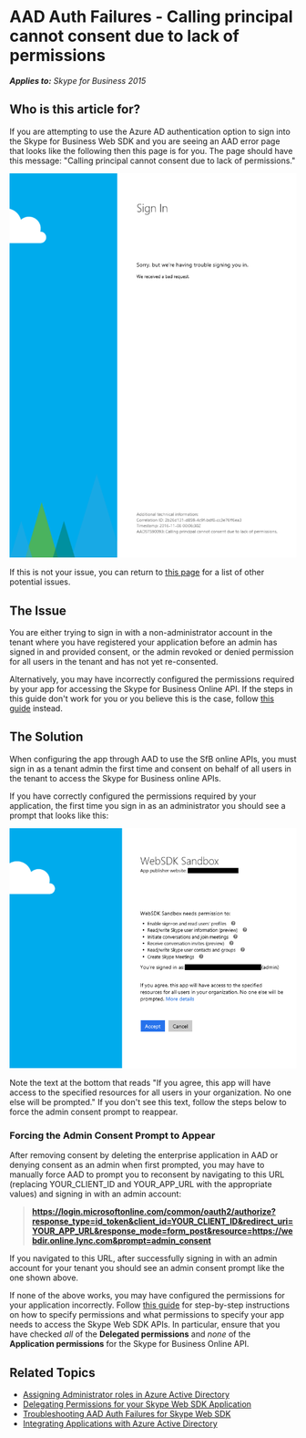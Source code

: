 # AAD Auth Failures - Calling principal cannot consent due to lack of permissions

_**Applies to:** Skype for Business 2015_

## Who is this article for?

If you are attempting to use the Azure AD authentication option to sign into the Skype for Business Web SDK and you are seeing an AAD error page that looks like the following then this page is for you. The page should have this message: "Calling principal cannot  consent due to lack of permissions."

![Tenant Admin has not provided consent for all users](../../../images/troubleshooting/auth/TenantAdminHasNotProvidedConsent2.PNG)

If this is not your issue, you can return to [this page](./AADAuthFailures.md) for a list of other potential issues.

## The Issue

You are either trying to sign in with a non-administrator account in the tenant where you have registered your application before an admin has signed in and provided consent, or the admin revoked or denied permission for all users in the tenant and has not yet re-consented. 

Alternatively, you may have incorrectly configured the permissions required by your app for accessing the Skype for Business Online API. If the steps in this guide don't work for you or you believe this is the case, follow [this guide](./AADAuth-DelegatePermissions.md) instead.

## The Solution

When configuring the app through AAD to use the SfB online APIs, you must sign in as a tenant admin the first time and consent on behalf of all users in the tenant to access the Skype for Business online APIs.

If you have correctly configured the permissions required by your application, the first time you sign in as an administrator you should see a prompt that looks like this:

![Admin consent prompt upon sign in](../../../images/troubleshooting/auth/ProvidingAdminConsentCensored.PNG)

Note the text at the bottom that reads "If you agree, this app will have access to the specified resources for all users in your organization. No one else will be prompted." If you don't see this text, follow the steps below to force the admin consent prompt to reappear.

### Forcing the Admin Consent Prompt to Appear

After removing consent by deleting the enterprise application in AAD or denying consent as an admin when first prompted, you may have to manually force AAD to prompt you to reconsent by navigating to this URL (replacing YOUR\_CLIENT\_ID and YOUR\_APP\_URL with the appropriate values) and signing in with an admin account: 
> **https://login.microsoftonline.com/common/oauth2/authorize?response_type=id_token&client_id=YOUR_CLIENT_ID&redirect_uri=YOUR_APP_URL&response_mode=form_post&resource=https://webdir.online.lync.com&prompt=admin_consent**

If you navigated to this URL, after successfully signing in with an admin account for your tenant you should see an admin consent prompt like the one shown above.

If none of the above works, you may have configured the permissions for your application incorrectly. Follow [this guide](./AADAuth-DelegatePermissions.md) for step-by-step instructions on how to specify permissions and what permissions to specify your app needs to access the Skype Web SDK APIs. In particular, ensure that you have checked _all_ of the **Delegated permissions** and _none_ of the **Application permissions** for the Skype for Business Online API.

## Related Topics

- [Assigning Administrator roles in Azure Active Directory](https://docs.microsoft.com/en-us/azure/active-directory/active-directory-assign-admin-roles)
- [Delegating Permissions for your Skype Web SDK Application](./AADAuth-DelegatePermissions.md)
- [Troubleshooting AAD Auth Failures for Skype Web SDK](./AADAuthFailures.md)
- [Integrating Applications with Azure Active Directory](https://docs.microsoft.com/en-us/azure/active-directory/active-directory-integrating-applications)


